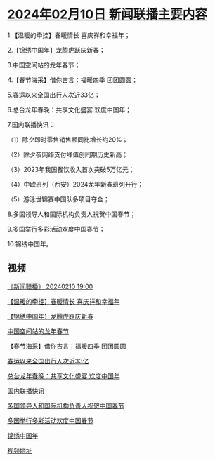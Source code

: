 # [2024年02月10日 新闻联播主要内容](https://tv.cctv.com/lm/xwlb/day/20240210.shtml)

1.【温暖的牵挂】春暖情长 喜庆祥和幸福年；

2.【锦绣中国年】龙腾虎跃庆新春；

3.中国空间站的龙年春节；

4.【春节海采】借你吉言：福暖四季 团团圆圆；

5.春运以来全国出行人次近33亿；

6.总台龙年春晚：共享文化盛宴 欢度中国年；

7.国内联播快讯：

（1）除夕即时零售销售额同比增长约20%；

（2）除夕夜网络支付峰值创同期历史新高；

（3）2023年我国餐饮收入首次突破5万亿元；

（4）中欧班列（西安）2024龙年新春班列开行；

（5）游泳世锦赛中国队多项目夺金；

8.多国领导人和国际机构负责人祝贺中国春节；

9.多国举行多彩活动欢度中国春节；

10.锦绣中国年。

## 视频

[《新闻联播》 20240210 19:00](https://tv.cctv.com/2024/02/10/VIDExu8XY8GHSQISKDXEjhKI240210.shtml)

[【温暖的牵挂】春暖情长 喜庆祥和幸福年](https://tv.cctv.com/2024/02/10/VIDEXEIN1CURUhf4jlhb1IMQ240210.shtml)

[【锦绣中国年】龙腾虎跃庆新春](https://tv.cctv.com/2024/02/10/VIDEgLzQlFrh7N7abby2euWi240210.shtml)

[中国空间站的龙年春节](https://tv.cctv.com/2024/02/10/VIDELrfMAazu1b8AEqvR3Rfj240210.shtml)

[【春节海采】借你吉言：福暖四季 团团圆圆](https://tv.cctv.com/2024/02/10/VIDEqN2d5bv8mYB0U00tQ29u240210.shtml)

[春运以来全国出行人次近33亿](https://tv.cctv.com/2024/02/10/VIDEwpmrGW4k8AExrfd7NYuX240210.shtml)

[总台龙年春晚：共享文化盛宴 欢度中国年](https://tv.cctv.com/2024/02/10/VIDEUPEuxc0DSKBLxsijw9Kp240210.shtml)

[国内联播快讯](https://tv.cctv.com/2024/02/10/VIDEM8n8srIrhIOl1yOnf1i1240210.shtml)

[多国领导人和国际机构负责人祝贺中国春节](https://tv.cctv.com/2024/02/10/VIDEU00KHDa3HpgZJ6LYiL1v240210.shtml)

[多国举行多彩活动欢度中国春节](https://tv.cctv.com/2024/02/10/VIDE3GGwRTkUopkHHGYu1RKy240210.shtml)

[锦绣中国年](https://tv.cctv.com/2024/02/10/VIDEhgYf3wEXg890DLDKZTug240210.shtml)

[视频地址](https://tv.cctv.com/lm/xwlb/day/20240210.shtml) 

